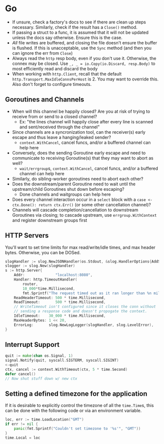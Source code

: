 # Go

- If unsure, check a factory's docs to see if there are clean up steps
necessary. Similarly, check if the result has a `Close()` method.
- If passing a struct to a func, it is assumed that it will not be updated
unless the docs say otherwise. Ensure this is the case.
- *All* file writes are buffered, and closing the file doesn't ensure the buffer
  is flushed. If this is unacceptable, use the `Sync` method (and then you can
  ignore the err from `Close`)
- Always read the `http` resp body, even if you don't use it. Otherwise, the
connex may be closed. Use `_, _ = io.Copy(io.Discard, resp.Body)` to most
efficiently read and discard the body
- When working with `http.Client`, recall that the default
`http.Transport.MaxIdleConnsPerHost` is 2. You may want to override this.
Also don't forget to configure timeouts.

## Goroutines and Channels

- When will this channel be happily closed? Are you at risk of trying to receive
  from or send to a closed channel?
  - Ex: "the lines channel will happily close after every line is scanned and
  sent/received through the channel"
- Since channels are a syncronization tool, can the receiver(s) early escape and
thus leave a hanging/leaked sender?
  - `context.WithCancel`, cancel funcs, and/or a buffered channel can help here
- Conversely, does the sending Goroutine early escape and need to communicate to
receiving Goroutine(s) that they may want to abort as well?
  - `wait/errgroup`s, `context.WithCancel`, cancel funcs, and/or a buffered
  channel can help here
- Similarly, do sibling-worker goroutines need to abort each other?
- Does the downstream/parent Goroutine need to wait until the upstream/child
Goroutines shut down before escaping?
  - Done channels and waitgroups can help here
- Does every channel interaction occur in a `select` block with a `case
<-ctx.Done(): return ctx.Err()` (or some other cancellation channel)?
- Channels will cascade completion/cancellation to downstream Goroutines via
closing; to cascade upstream, use `errgroup.WithContext` and register downstream
groups first

## HTTP Servers

You'll want to set time limits for max read/write/idle times, and max header
bytes. Otherwise, you can be DOSed.

```go
slogHandler := slog.NewJSONHandler(os.Stdout, &slog.HandlerOptions{AddSource: true})
slogger := slog.New(slogHandler)
s := http.Server{
	Addr:              "localhost:8080",
	Handler: http.TimeoutHandler(
		router,
		10_000*time.Millisecond,
		fmt.Sprintf("The request timed out as it ran longer than %n milliseconds", 10_000)),
	ReadHeaderTimeout: 500 * time.Millisecond,
	ReadTimeout:       500 * time.Millisecond,
	// WriteTimeout isn't configured since it closes the conn without
	// sending a response code and doesn't propogate the context.
	IdleTimeout:    30_000 * time.Millisecond,
	MaxHeaderBytes: 1 << 20,
	ErrorLog:       slog.NewLogLogger(slogHandler, slog.LevelError),
}
```

## Interrupt Support

```go
quit := make(chan os.Signal, 1)
signal.Notify(quit, syscall.SIGTERM, syscall.SIGINT)
<-quit
ctx, cancel := context.WithTimeout(ctx, 5 * time.Second)
defer cancel()
// Now shut stuff down w/ new ctx
```

## Setting a defined timezone for the application

If it is desirable to explicitly control the timezone of all the `time.Time`s,
this can be done with the following code or via an environment variable.

```go
loc, err := time.LoadLocation("GMT")
if err != nil {
	panic(fmt.Sprintf("Couldn't set timezone to '%s'", "GMT"))
}
time.Local = loc
```

